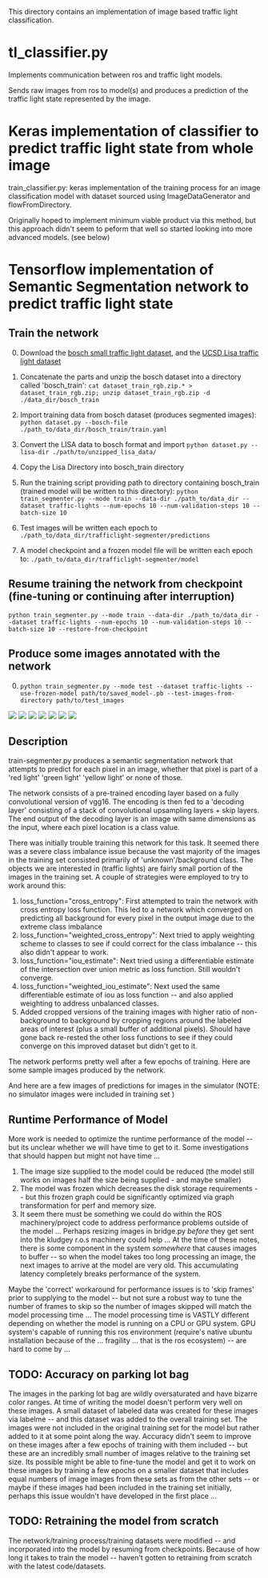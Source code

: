 This directory contains an implementation of image based traffic light classification.

# tl_classifier.py

Implements communication between ros and traffic light models.

Sends raw images from ros to model(s) and produces a prediction of the
traffic light state represented by the image.

# Keras implementation of classifier to predict traffic light state from whole image

train_classifier.py: keras implementation of the training process for an image classification model with dataset sourced using ImageDataGenerator and flowFromDirectory.

Originally hoped to implement minimum viable product via this method, but this approach didn't seem to peform that well so started looking into more advanced models. (see below)

# Tensorflow implementation of Semantic Segmentation network to predict traffic light state

## Train the network

0.  Download the [bosch small traffic light dataset](https://hci.iwr.uni-heidelberg.de/node/6132), and the [UCSD Lisa traffic light dataset](http://cvrr.ucsd.edu/vivachallenge/index.php/traffic-light/traffic-light-detection/)

1.  Concatenate the parts and unzip the bosch dataset into a directory called 'bosch_train': `cat dataset_train_rgb.zip.* > dataset_train_rgb.zip; unzip dataset_train_rgb.zip -d ./data_dir/bosch_train`
1.  Import training data from bosch dataset (produces segmented images): `python dataset.py --bosch-file ./path_to/data_dir/bosch_train/train.yaml`
1.  Convert the LISA data to bosch format and import `python dataset.py --lisa-dir ./path/to/unzipped_lisa_data/`
1.  Copy the Lisa Directory into bosch_train directory
1.  Run the training script providing path to directory containing bosch_train (trained model will be written to this directory): `python train_segmenter.py --mode train --data-dir ./path_to/data_dir --dataset traffic-lights --num-epochs 10 --num-validation-steps 10 --batch-size 10`
1.  Test images will be written each epoch to `./path_to/data_dir/trafficlight-segmenter/predictions`
1.  A model checkpoint and a frozen model file will be written each epoch to: `./path_to/data_dir/trafficlight-segmenter/model`

## Resume training the network from checkpoint (fine-tuning or continuing after interruption)

`python train_segmenter.py --mode train --data-dir ./path_to/data_dir --dataset traffic-lights --num-epochs 10 --num-validation-steps 10 --batch-size 10 --restore-from-checkpoint`

## Produce some images annotated with the network

0.  `python train_segmenter.py --mode test --dataset traffic-lights --use-frozen-model path/to/saved_model-.pb --test-images-from-directory path/to/test_images`

![](example_images/00014_35264.png)
![](example_images/00000_26174.png)
![](example_images/00003_29750.png)
![](example_images/00030_1531668970.21.jpg)
![](example_images/00000025_1531669018.69.jpg)
![](example_images/00020_1531669020.69.jpg)
![](example_images/00045_1531674141.4.jpg)

## Description

train-segmenter.py produces a semantic segmentation network that attempts to predict for each pixel in an image, whether that pixel is part of a 'red light' 'green light' 'yellow light' or none of those.

The network consists of a pre-trained encoding layer based on a fully convolutional version of vgg16. The encoding is then fed to a 'decoding layer' consisting of a stack of convolutional upsampling layers + skip layers. The end output of the decoding layer is an image with same dimensions as the input, where each pixel location is a class value.

There was initially trouble training this network for this task. It seemed there was a severe class imbalance issue because the vast majority of the images in the training set consisted primarily of 'unknown'/background class. The objects we are interested in (traffic lights) are fairly small portion of the images in the training set. A couple of strategies were employed to try to work around this:

1.  loss_function="cross_entropy": First attempted to train the network with cross entropy loss function. This led to a network which converged on predicting all background for every pixel in the output image due to the extreme class imbalance
2.  loss_function="weighted_cross_entropy": Next tried to apply weighting scheme to classes to see if could correct for the class imbalance -- this also didn't appear to work.
3.  loss_function="iou_estimate": Next tried using a differentiable estimate of the intersection over union metric as loss function. Still wouldn't converge.
4.  loss_function="weighted_iou_estimate": Next used the same differentiable estimate of iou as loss function -- and also applied weighting to address unbalanced classes.
5.  Added cropped versions of the training images with higher ratio of non-background to background by cropping regions around the labeled areas of interest (plus a small buffer of additional pixels). Should have gone back re-rested the other loss functions to see if they could converge on this improved dataset but didn't get to it.

The network performs pretty well after a few epochs of training. Here are some sample images produced by the network.

And here are a few images of predictions for images in the simulator (NOTE: no simulator images were included in training set )

## Runtime Performance of Model

More work is needed to optimize the runtime performance of the model -- but its unclear whether we will have time to get to it. Some investigations that should happen but might not have time ...

1.  The image size supplied to the model could be reduced (the model still works on images half the size being supplied - and maybe smaller)
1.  The model was frozen which decreases the disk storage requirements -- but this frozen graph could be significantly optimized via graph transformation for perf and memory size.
1.  It seem there must be something we could do within the ROS machinery/project code to address performance problems outside of the model ... Perhaps resizing images in bridge.py _before_ they get sent into the kludgey r.o.s machinery could help ... At the time of these notes, there is some component in the system _somewhere_ that causes images to buffer -- so when the model takes too long processing an image, the next images to arrive at the model are very old. This accumulating latency completely breaks performance of the system.

Maybe the 'correct' workaround for performance issues is to 'skip frames' prior to supplying to the model -- but not sure a robust way to tune the number of frames to skip so the number of images skipped will match the model processing time ... The model processing time is VASTLY different depending on whether the model is running on a CPU or GPU system. GPU system's capable of running this ros environment (require's native ubuntu installation because of the ... fragility ... that is the ros ecosystem) -- are hard to come by ...

## TODO: Accuracy on parking lot bag

The images in the parking lot bag are wildly oversaturated and have bizarre color ranges. At time of writing the model doesn't perform very well on these images. A small dataset of labeled data was created for these images via labelme -- and this dataset was added to the overall training set. The images were not included in the original training set for the model but rather added to it at some point along the way. Accuracy didn't seem to improve on these images after a few epochs of training with them included -- but these are an incredibly small number of images relative to the training set size. Its possible might be able to fine-tune the model and get it to work on these images by training a few epochs on a smaller dataset that includes equal numbers of image images from these sets as from the other sets -- or maybe if these images had been included in the training set initially, perhaps this issue wouldn't have developed in the first place ...

## TODO: Retraining the model from scratch

The network/training process/training datasets were modified -- and incorporated into the model by resuming from checkpoints. Because of how long it takes to train the model -- haven't gotten to retraining from scratch with the latest code/datasets.
